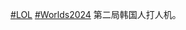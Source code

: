 <p><a href="https://e5n.cc/tags/LOL" class="mention hashtag" rel="tag">#<span>LOL</span></a> <a href="https://e5n.cc/tags/Worlds2024" class="mention hashtag" rel="tag">#<span>Worlds2024</span></a> 第二局韩国人打人机。</p>
